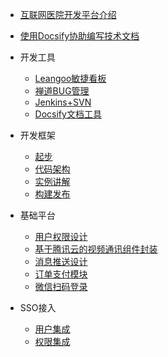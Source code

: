 - [互联网医院开发平台介绍](README.md)
- [使用Docsify协助编写技术文档](使用Docsify协助编写技术文档.md)

- 开发工具

  - [Leangoo敏捷看板](perfection.md)
  - [禅道BUG管理](perfection.md)
  - [Jenkins+SVN](perfection.md)
  - [Docsify文档工具](perfection.md)

- 开发框架

  - [起步](perfection.md)
  - [代码架构](perfection.md)
  - [实例讲解](perfection.md)
  - [构建发布](perfection.md)

- 基础平台

  - [用户权限设计](perfection.md)
  - [基于腾讯云的视频通讯组件封装](perfection.md)
  - [消息推送设计](perfection.md)
  - [订单支付模块](perfection.md)
  - [微信扫码登录](perfection.md)

- SSO接入

  - [用户集成](perfection.md)
  - [权限集成](perfection.md)
